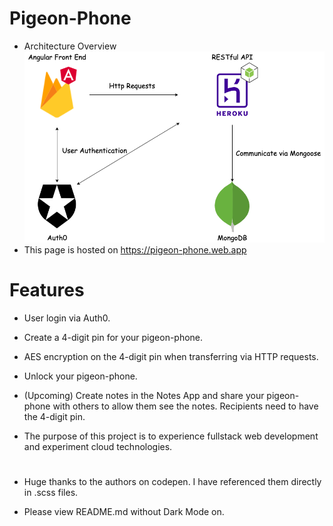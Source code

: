 # Pigeon-Phone
* Architecture Overview
![Alt text here](pigeon-phone.png)
* This page is hosted on https://pigeon-phone.web.app

# Features
* User login via Auth0.
* Create a 4-digit pin for your pigeon-phone.
* AES encryption on the 4-digit pin when transferring via HTTP requests.
* Unlock your pigeon-phone.
* (Upcoming) Create notes in the Notes App and share your pigeon-phone with others to allow them see the notes. Recipients need to have the 4-digit pin.

* The purpose of this project is to experience fullstack web development and experiment cloud technologies.
#
* Huge thanks to the authors on codepen. I have referenced them directly in .scss files.

* Please view README.md without Dark Mode on.
